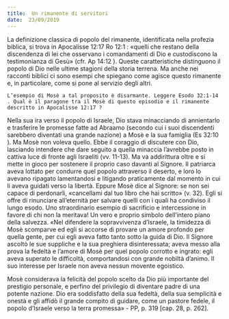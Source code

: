 ```yaml
---
title:  Un rimanente di servitori
date:  23/09/2019
---
```


La definizione classica di popolo del rimanente, identificata nella profezia biblica, si trova in Apocalisse 12:17 Ro 12:1 : «quelli che restano della discendenza di lei che osservano i comandamenti di Dio e custodiscono la testimonianza di Gesù» (cfr. Ap 14:12 ). Queste caratteristiche distinguono il popolo di Dio nelle ultime stagioni della storia terrena. Ma anche nei racconti biblici ci sono esempi che spiegano come agisce questo rimanente e, in particolare, come si pone al servizio degli altri.

`L’esempio di Mosè a tal proposito è disarmante. Leggere Esodo 32:1-14 . Qual è il paragone tra il Mosè di questo episodio e il rimanente descritto in Apocalisse 12:17 ?`

Nella sua ira verso il popolo di Israele, Dio stava minacciando di annientarlo e trasferire le promesse fatte ad Abraamo (secondo cui i suoi discendenti sarebbero diventati una grande nazione) a Mosè e la sua famiglia (Es 32:10 ). Ma Mosè non voleva quello. Ebbe il coraggio di discutere con Dio, lasciando intendere che dare seguito a quella minaccia l’avrebbe posto in cattiva luce di fronte agli Israeliti (vv. 11-13). Ma va addirittura oltre e si mette in gioco per sostenere il proprio caso davanti al Signore. Il patriarca aveva lottato per condurre quel popolo attraverso il deserto, e loro lo avevano ripagato lamentandosi e litigando praticamente dal momento in cui li aveva guidati verso la libertà. Eppure Mosè dice al Signore: se non sei capace di perdonarli, «cancellami dal tuo libro che hai scritto» (v. 32). Egli si offre di rinunciare all’eternità per salvare quelli con i quali ha condiviso il lungo esodo. Uno straordinario esempio di sacrificio e intercessione in favore di chi non la meritava! Un vero e proprio simbolo dell’intero piano della salvezza. «Nel difendere la sopravvivenza d’Israele, la timidezza di Mosè scomparve ed egli si accorse di provare un amore profondo per quella gente, per cui egli aveva fatto tanto sotto la guida di Dio. Il Signore ascoltò le sue suppliche e la sua preghiera disinteressata; aveva messo alla prova la fedeltà e l’amore di Mosè per quel popolo corrotto e ingrato: egli aveva superato le difficoltà, comportandosi con grande nobiltà d’animo. Il suo interesse per Israele non aveva nessun movente egoistico.

Mosè considerava la felicità del popolo scelto da Dio più importante del prestigio personale, e perfino del privilegio di diventare padre di una potente nazione. Dio era soddisfatto della sua fedeltà, della sua semplicità e onestà e gli affidò il grande compito di guidare, come un pastore fedele, il popolo d’Israele verso la terra promessa» - PP, p. 319 [cap. 28, p. 262].